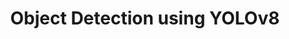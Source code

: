 ---
layout: page
title: Object Detection using YOLOv8
comments: true
category: self
description: An exploration of different libraries such as `ultralytics` and `fiftyone` to train YOLO on COCO for object detection to understand ML pipelines.
importance: 2
redirect: https://github.com/Sudhansh6/YOLO-Object-Detection
---